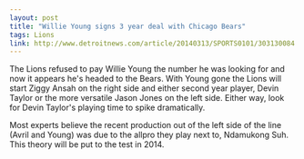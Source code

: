 ```yaml
---
layout: post
title: "Willie Young signs 3 year deal with Chicago Bears"
tags: Lions
link: http://www.detroitnews.com/article/20140313/SPORTS0101/303130084
---
```


The Lions refused to pay Willie Young the number he was looking for and now it appears he's headed to the Bears.  With Young gone the Lions will start Ziggy Ansah on the right side and either second year player, Devin Taylor or the more versatile Jason Jones on the left side.  Either way, look for Devin Taylor's playing time to spike dramatically.

Most experts believe the recent production out of the left side of the line (Avril and Young) was due to the allpro they play next to, Ndamukong Suh.  This theory will be put to the test in 2014.
